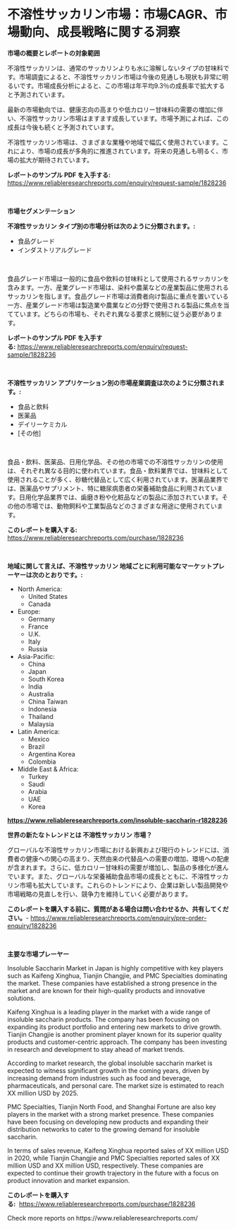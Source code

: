 <p><h1>不溶性サッカリン市場：市場CAGR、市場動向、成長戦略に関する洞察</h1></p><p><strong>市場の概要とレポートの対象範囲</strong></p>
<p><p>不溶性サッカリンは、通常のサッカリンよりも水に溶解しないタイプの甘味料です。市場調査によると、不溶性サッカリン市場は今後の見通しも現状も非常に明るいです。市場成長分析によると、この市場は年平均9.3％の成長率で拡大すると予測されています。</p><p>最新の市場動向では、健康志向の高まりや低カロリー甘味料の需要の増加に伴い、不溶性サッカリン市場はますます成長しています。市場予測によれば、この成長は今後も続くと予測されています。</p><p>不溶性サッカリン市場は、さまざまな業種や地域で幅広く使用されています。これにより、市場の成長が多角的に推進されています。将来の見通しも明るく、市場の拡大が期待されています。</p></p>
<p><strong>レポートのサンプル PDF を入手する:</strong> <a href="https://www.reliableresearchreports.com/enquiry/request-sample/1828236">https://www.reliableresearchreports.com/enquiry/request-sample/1828236</a></p>
<p>&nbsp;</p>
<p><strong>市場セグメンテーション</strong></p>
<p><strong>不溶性サッカリン タイプ別の市場分析は次のように分類されます。:</strong></p>
<p><ul><li>食品グレード</li><li>インダストリアルグレード</li></ul></p>
<p>&nbsp;</p>
<p><p>食品グレード市場は一般的に食品や飲料の甘味料として使用されるサッカリンを含みます。一方、産業グレード市場は、染料や農薬などの産業製品に使用されるサッカリンを指します。食品グレード市場は消費者向け製品に重点を置いている一方、産業グレード市場は製造業や農業などの分野で使用される製品に焦点を当てています。どちらの市場も、それぞれ異なる要求と規制に従う必要があります。</p></p>
<p><strong>レポートのサンプル PDF を入手する:</strong>&nbsp;<a href="https://www.reliableresearchreports.com/enquiry/request-sample/1828236">https://www.reliableresearchreports.com/enquiry/request-sample/1828236</a></p>
<p>&nbsp;</p>
<p><strong> 不溶性サッカリン アプリケーション別の市場産業調査は次のように分類されます。:</strong></p>
<p><ul><li>食品と飲料</li><li>医薬品</li><li>デイリーケミカル</li><li>[その他]</li></ul></p>
<p>&nbsp;</p>
<p><p>食品・飲料、医薬品、日用化学品、その他の市場での不溶性サッカリンの使用は、それぞれ異なる目的に使われています。食品・飲料業界では、甘味料として使用されることが多く、砂糖代替品として広く利用されています。医薬品業界では、医薬品やサプリメント、特に糖尿病患者の栄養補助食品に利用されています。日用化学品業界では、歯磨き粉や化粧品などの製品に添加されています。その他の市場では、動物飼料や工業製品などのさまざまな用途に使用されています。</p></p>
<p><strong>このレポートを購入する:</strong>&nbsp; <a href="https://www.reliableresearchreports.com/purchase/1828236">https://www.reliableresearchreports.com/purchase/1828236</a></p>
<p>&nbsp;</p>
<p><strong>地域に関して言えば、不溶性サッカリン 地域ごとに利用可能なマーケットプレーヤーは次のとおりです。:</strong></p>
<p><ul>
    <li>
        North America:
        <ul>
            <li>United States</li>
            <li>Canada</li>
        </ul>
    </li>
    <li>
        Europe:
        <ul>
            <li>Germany</li>
            <li>France</li>
            <li>U.K.</li>
            <li>Italy</li>
            <li>Russia</li>
        </ul>
    </li>
    <li>
        Asia-Pacific:
        <ul>
            <li>China</li>
            <li>Japan</li>
            <li>South Korea</li>
            <li>India</li>
            <li>Australia</li>
            <li>China Taiwan</li>
            <li>Indonesia</li>
            <li>Thailand</li>
            <li>Malaysia</li>
        </ul>
    </li>
    <li>
        Latin America:
        <ul>
            <li>Mexico</li>
            <li>Brazil</li>
            <li>Argentina Korea</li>
            <li>Colombia</li>
        </ul>
    </li>
    <li>
        Middle East & Africa:
        <ul>
            <li>Turkey</li>
            <li>Saudi</li>
            <li>Arabia</li>
            <li>UAE</li>
            <li>Korea</li>
        </ul>
    </li>
    </ul></p>
<p><strong><a href="https://www.reliableresearchreports.com/insoluble-saccharin-r1828236">https://www.reliableresearchreports.com/insoluble-saccharin-r1828236</a></strong>&nbsp;</p>
<p><strong>世界の新たなトレンドとは 不溶性サッカリン 市場？</strong></p>
<p><p>グローバルな不溶性サッカリン市場における新興および現行のトレンドには、消費者の健康への関心の高まり、天然由来の代替品への需要の増加、環境への配慮が含まれます。さらに、低カロリー甘味料の需要が増加し、製品の多様化が進んでいます。また、グローバルな栄養補助食品市場の成長とともに、不溶性サッカリン市場も拡大しています。これらのトレンドにより、企業は新しい製品開発や市場戦略の見直しを行い、競争力を維持していく必要があります。</p></p>
<p><strong>このレポートを購入する前に、質問がある場合は問い合わせるか、共有してください。</strong>- <a href="https://www.reliableresearchreports.com/enquiry/pre-order-enquiry/1828236">https://www.reliableresearchreports.com/enquiry/pre-order-enquiry/1828236</a></p>
<p>&nbsp;</p>
<p><strong>主要な市場プレーヤー</strong></p>
<p><p>Insoluble Saccharin Market in Japan is highly competitive with key players such as Kaifeng Xinghua, Tianjin Changjie, and PMC Specialties dominating the market. These companies have established a strong presence in the market and are known for their high-quality products and innovative solutions.</p><p>Kaifeng Xinghua is a leading player in the market with a wide range of insoluble saccharin products. The company has been focusing on expanding its product portfolio and entering new markets to drive growth. Tianjin Changjie is another prominent player known for its superior quality products and customer-centric approach. The company has been investing in research and development to stay ahead of market trends.</p><p>According to market research, the global insoluble saccharin market is expected to witness significant growth in the coming years, driven by increasing demand from industries such as food and beverage, pharmaceuticals, and personal care. The market size is estimated to reach XX million USD by 2025.</p><p>PMC Specialties, Tianjin North Food, and Shanghai Fortune are also key players in the market with a strong market presence. These companies have been focusing on developing new products and expanding their distribution networks to cater to the growing demand for insoluble saccharin.</p><p>In terms of sales revenue, Kaifeng Xinghua reported sales of XX million USD in 2020, while Tianjin Changjie and PMC Specialties reported sales of XX million USD and XX million USD, respectively. These companies are expected to continue their growth trajectory in the future with a focus on product innovation and market expansion.</p></p>
<p><strong>このレポートを購入する:</strong>&nbsp;&nbsp;<a href="https://www.reliableresearchreports.com/purchase/1828236">https://www.reliableresearchreports.com/purchase/1828236</a></p>
<p>Check more reports on https://www.reliableresearchreports.com/</p>